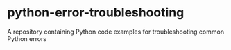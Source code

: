 # python-error-troubleshooting
 A repository containing Python code examples for troubleshooting common Python errors
